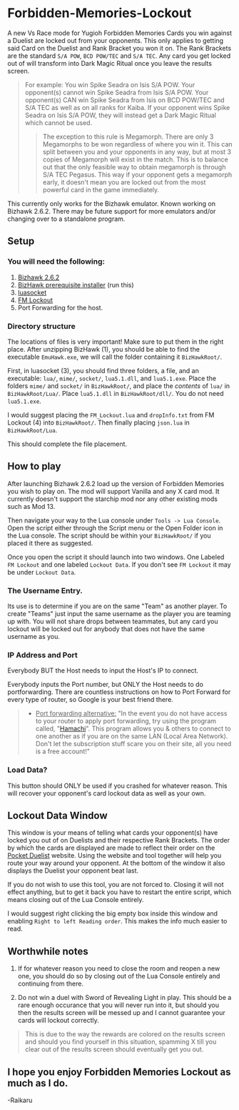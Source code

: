 # Forbidden-Memories-Lockout
A new Vs Race mode for Yugioh Forbidden Memories
Cards you win against a Duelist are locked out from your opponents. This only applies to getting said Card on the Duelist and Rank Bracket you won it on. The Rank Brackets are the standard `S/A POW`, `BCD POW/TEC` and `S/A TEC`. Any card you get locked out of will transform into Dark Magic Ritual once you leave the results screen.
> For example: You win Spike Seadra on Isis S/A POW. Your opponent(s) cannot win Spike Seadra from Isis S/A POW. Your opponent(s) CAN win Spike Seadra from Isis on BCD POW/TEC and S/A TEC as well as on all ranks for Kaiba. If your opponent wins Spike Seadra on Isis S/A POW, they will instead get a Dark Magic Ritual which cannot be used.
> > The exception to this rule is Megamorph. There are only 3 Megamorphs to be won regardless of where you win it. This can split between you and your opponents in any way, but at most 3 copies of Megamorph will exist in the match. This is to balance out that the only feasible way to obtain megamorph is through S/A TEC Pegasus. This way if your opponent gets a megamorph early, it doesn't mean you are locked out from the most powerful card in the game immediately.

This currently only works for the Bizhawk emulator. Known working on Bizhawk 2.6.2. There may be future support for more emulators and/or changing over to a standalone program.


## Setup
### You will need the following:
1. [Bizhawk 2.6.2](https://github.com/TASVideos/BizHawk/releases/tag/2.6.2)
2. [BizHawk prerequisite installer](https://github.com/TASVideos/BizHawk-Prereqs/releases/tag/2.1) (run this)
3. [luasocket](http://files.luaforge.net/releases/luasocket/luasocket/luasocket-2.0.2/luasocket-2.0.2-lua-5.1.2-Win32-vc8.zip)
4. [FM Lockout](https://github.com/Raikaru13/Forbidden-Memories-Lockout)
5. Port Forwarding for the host.

### Directory structure

The locations of files is very important! Make sure to put them in the right place. After unzipping BizHawk (1), you should be able to find the executable `EmuHawk.exe`, we will call the folder containing it `BizHawkRoot/`.

First, in luasocket (3), you should find three folders, a file, and an executable: `lua/`, `mime/`, `socket/`, `lua5.1.dll`, and `lua5.1.exe`.
Place the folders `mime/` and `socket/` in `BizHawkRoot/`, and place the *contents* of `lua/` in `BizHawkRoot/Lua/`. Place `lua5.1.dll` in `BizHawkRoot/dll/`. You do not need `lua5.1.exe`.

I would suggest placing the `FM_Lockout.lua` and `dropInfo.txt` from FM Lockout (4) into `BizHawkRoot/`. Then finally placing `json.lua` in `BizHawkRoot/Lua`.

This should complete the file placement.

## How to play

After launching Bizhawk 2.6.2 load up the version of Forbidden Memories you wish to play on. The mod will support Vanilla and any X card mod. It currently doesn't support the starchip mod nor any other existing mods such as Mod 13.

Then navigate your way to the Lua console under `Tools -> Lua Console`.
Open the script either through the Script menu or the Open Folder icon in the Lua console. The script should be within your `BizHawkRoot/` if you placed it there as suggested.

Once you open the script it should launch into two windows. One Labeled `FM Lockout` and one labeled `Lockout Data`. If you don't see `FM Lockout` it may be under `Lockout Data`.

### The Username Entry. 

Its use is to determine if you are on the same "Team" as another player. To create "Teams" just input the same username as the player you are teaming up with. You will not share drops between teammates, but any card you lockout will be locked out for anybody that does not have the same username as you.

### IP Address and Port

Everybody BUT the Host needs to input the Host's IP to connect.

Everybody inputs the Port number, but ONLY the Host needs to do portforwarding. There are countless instructions on how to Port Forward for every type of router, so Google is your best friend there.
>  * <ins>Port forwarding alternative:</ins> "In the event you do not have access to your router to apply port forwarding, try using the program called, "[Hamachi](https://www.vpn.net/)". This program allows you & others to connect to one another as if you are on the same LAN (Local Area Network). Don't let the subscription stuff scare you on their site, all you need is a free account!"


### Load Data?
This button should ONLY be used if you crashed for whatever reason. This will recover your opponent's card lockout data as well as your own.

## Lockout Data Window

This window is your means of telling what cards your opponent(s) have locked you out of on Duelists and their respective Rank Brackets. The order by which the cards are displayed are made to reflect their order on the [Pocket Duelist](https://pd.ygo.fm/) website. Using the website and tool together will help you route your way around your opponent. At the bottom of the window it also displays the Duelist your opponent beat last.

If you do not wish to use this tool, you are not forced to. Closing it will not effect anything, but to get it back you have to restart the entire script, which means closing out of the Lua Console entirely.

I would suggest right clicking the big empty box inside this window and enabling `Right to left Reading order`. This makes the info much easier to read.

## Worthwhile notes

1. If for whatever reason you need to close the room and reopen a new one, you should do so by closing out of the Lua Console entirely and continuing from there.

2. Do not win a duel with Sword of Revealing Light in play. This should be a rare enough occurance that you will never run into it, but should you then the results screen will be messed up and I cannot guarantee your cards will lockout correctly.
> This is due to the way the rewards are colored on the results screen and should you find yourself in this situation, spamming X till you clear out of the results screen should eventually get you out. 

## I hope you enjoy Forbidden Memories Lockout as much as I do.
-Raikaru

